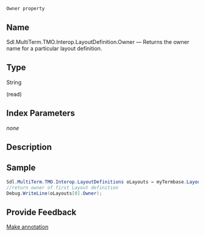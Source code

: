 

# 
    Owner property



## Name

Sdl.MultiTerm.TMO.Interop.LayoutDefinition.Owner —          Returns the owner name for a particular layout definition.



## Type

String

(read)



## Index Parameters
*none*


## Description





## Sample


```cs
Sdl.MultiTerm.TMO.Interop.LayoutDefinitions oLayouts = myTermbase.LayoutDefinitions;
//return owner of first Layout definition
Debug.WriteLine(oLayouts[0].Owner);
```



## Provide Feedback

[Make annotation](mailto:sdk-feedback@sdl.com&amp;subject=Reference%20for%20Sdl.MultiTerm.TMO.Interop.LayoutDefinition.Owner)

